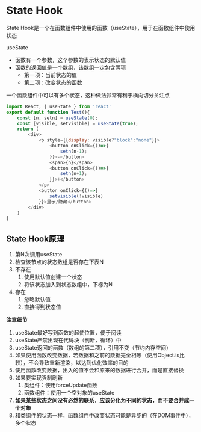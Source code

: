 # State Hook

State Hook是一个在函数组件中使用的函数（useState），用于在函数组件中使用状态

useState

- 函数有一个参数，这个参数的表示状态的默认值
- 函数的返回值是一个数组，该数组一定包含两项
    - 第一项：当前状态的值
    - 第二项：改变状态的函数

一个函数组件中可以有多个状态，这种做法非常有利于横向切分关注点

```js
import React, { useState } from 'react'
export default function Test(){
    const [n, setn] = useState(0);
    const [visible, setvisible] = useState(true);
    return (
        <div>
            <p style={{display: visible?"block":"none"}}>
                <button onClick={()=>{
                    setn(n-1);
                }}>-</button>
                <span>{n}</span>
                <button onClick={()=>{
                    setn(n+1);
                }}>+</button>
            </p>
            <button onClick={()=>{
                setvisible(!visible)
            }}>显示/隐藏</button>
        </div>
    )
}
```

## State Hook原理

1. 第N次调用useState
2. 检查该节点的状态数组是否存在下表N
3. 不存在
    1. 使用默认值创建一个状态
    2. 将该状态加入到状态数组中，下标为N
4. 存在
    1. 忽略默认值
    2. 直接得到状态值


**注意细节**

1. useState最好写到函数的起使位置，便于阅读
2. useState严禁出现在代码块（判断，循环）中
3. useState返回的函数（数组的第二项），引用不变（节约内存空间）
4. 如果使用函数改变数据，若数据和之前的数据完全相等（使用Object.is比较），不会导致重新渲染，以达到优化效率的目的
5. 使用函数改变数据，出入的值不会和原来的数据进行合并，而是直接替换
6. 如果要实现强制刷新
    1. 类组件：使用forceUpdate函数
    2. 函数组件：使用一个空对象的useState
7. **如果某些状态之间没有必然的联系，应该分化为不同的状态，而不要合并成一个对象**
8. 和类组件的状态一样，函数组件中改变状态可能是异步的（在DOM事件中），多个状态
